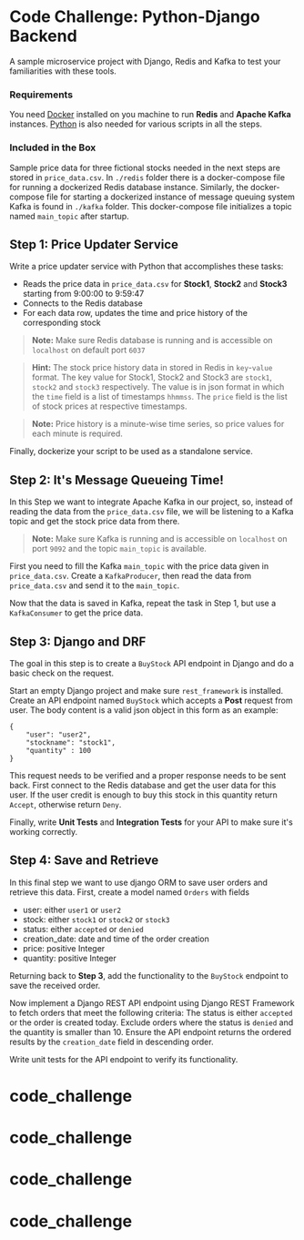 # Code Challenge: Python-Django Backend

A sample microservice project with Django, Redis and Kafka to test your familiarities with these tools.

### Requirements

You need [Docker](https://docs.docker.com/get-docker/) installed on you machine to run **Redis** and **Apache Kafka** instances. [Python](https://www.python.org/downloads/) is also needed for various scripts in all the steps.

### Included in the Box

Sample price data for three fictional stocks needed in the next steps are stored in `price_data.csv`. In `./redis` folder there is a docker-compose file for running a dockerized Redis database instance. Similarly, the docker-compose file for starting a dockerized instance of message queuing system Kafka is found in `./kafka` folder. This docker-compose file initializes a topic named `main_topic` after startup.

## Step 1: Price Updater Service

Write a price updater service with Python that accomplishes these tasks:

- Reads the price data in `price_data.csv` for **Stock1**, **Stock2** and **Stock3** starting from 9:00:00 to 9:59:47
- Connects to the Redis database
- For each data row, updates the time and price history of the corresponding stock

> **Note:** Make sure Redis database is running and is accessible on `localhost` on default port `6037`

> **Hint:** The stock price history data in stored in Redis in `key`-`value` format. The key value for Stock1, Stock2 and Stock3 are `stock1`, `stock2` and `stock3` respectively. The value is in json format in which the `time` field is a list of timestamps `hhmmss`. The `price` field is the list of stock prices at respective timestamps.

> **Note:** Price history is a minute-wise time series, so price values for each minute is required.

Finally, dockerize your script to be used as a standalone service.

## Step 2: It's Message Queueing Time!

In this Step we want to integrate Apache Kafka in our project, so, instead of reading the data from the `price_data.csv` file, we will be listening to a Kafka topic and get the stock price data from there.

> **Note:** Make sure Kafka is running and is accessible on `localhost` on port `9092` and the topic `main_topic` is available.

First you need to fill the Kafka `main_topic` with the price data given in `price_data.csv`. Create a `KafkaProducer`, then read the data from `price_data.csv` and send it to the `main_topic`.

Now that the data is saved in Kafka, repeat the task in Step 1, but use a `KafkaConsumer` to get the price data.

## Step 3: Django and DRF

The goal in this step is to create a `BuyStock` API endpoint in Django and do a basic check on the request.

Start an empty Django project and make sure `rest_framework` is installed. Create an API endpoint named `BuyStock` which accepts a **Post** request from user. The body content is a valid json object in this form as an example:

```
{
	"user": "user2",
	"stockname": "stock1",
	"quantity" : 100
}
```

This request needs to be verified and a proper response needs to be sent back.
First connect to the Redis database and get the user data for this user. If the user credit is enough to buy this stock in this quantity return `Accept`, otherwise return `Deny`.

Finally, write **Unit Tests** and **Integration Tests** for your API to make sure it's working correctly.

## Step 4: Save and Retrieve

In this final step we want to use django ORM to save user orders and retrieve this data. First, create a model named `Orders` with fields

- user: either `user1` or `user2`
- stock: either `stock1` or `stock2` or `stock3`
- status: either `accepted` or `denied`
- creation_date: date and time of the order creation
- price: positive Integer
- quantity: positive Integer

Returning back to **Step 3**, add the functionality to the `BuyStock` endpoint to save the received order.

Now implement a Django REST API endpoint using Django REST Framework to fetch orders that meet the following criteria: The status is either `accepted` or the order is created today. Exclude orders where the status is `denied` and the quantity is smaller than 10. Ensure the API endpoint returns the ordered results by the `creation_date` field in descending order.

Write unit tests for the API endpoint to verify its functionality.
# code_challenge
# code_challenge
# code_challenge
# code_challenge
